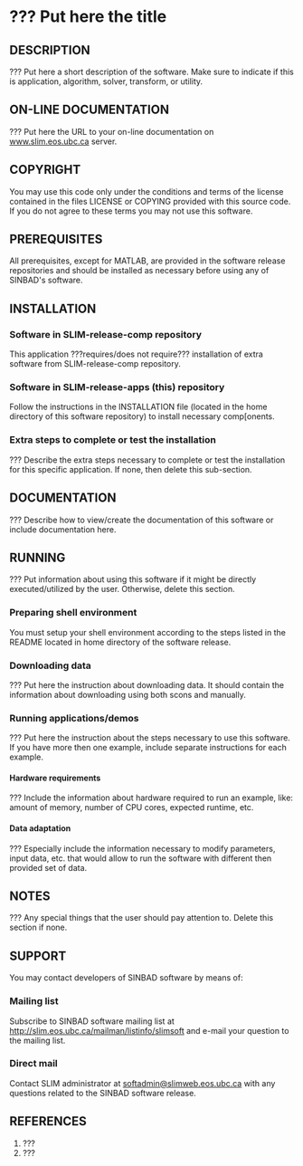 # ??? Put here the title
##  DESCRIPTION
 ??? Put here a short description of the software. Make sure to
 indicate if this is application, algorithm, solver, transform, or
 utility.
##  ON-LINE DOCUMENTATION
 ??? Put here the URL to your on-line documentation on
 www.slim.eos.ubc.ca server.
##  COPYRIGHT
 You may use this code only under the conditions and terms of the
 license contained in the files LICENSE or COPYING provided with this
 source code. If you do not agree to these terms you may not use this
 software.
##  PREREQUISITES
 All prerequisites, except for MATLAB, are provided in the software
 release repositories and should be installed as necessary before using
 any of SINBAD's software.
##  INSTALLATION
###  Software in SLIM-release-comp repository
 This application ???requires/does not require??? installation of extra
 software from SLIM-release-comp repository.
###  Software in SLIM-release-apps (this) repository
 Follow the instructions in the INSTALLATION file (located in the home
 directory of this software repository) to install necessary
 comp[onents.
###  Extra steps to complete or test the installation
 ??? Describe the extra steps necessary to complete or test the
 installation for this specific application. If none, then delete this
 sub-section.
##  DOCUMENTATION
 ??? Describe how to view/create the documentation of this software or
 include documentation here.
##  RUNNING
 ??? Put information about using this software if it might be directly
 executed/utilized by the user. Otherwise, delete this section.
###  Preparing shell environment
 You must setup your shell environment according to the steps listed in
 the README located in home directory of the software release.
###  Downloading data
 ??? Put here the instruction about downloading data. It should contain
 the information about downloading using both scons and manually. 
###  Running applications/demos
 ??? Put here the instruction about the steps necessary to use this
 software. If you have more then one example, include separate
 instructions for each example.
####  Hardware requirements
 ??? Include the information about hardware required to run an example,
 like: amount of memory, number of CPU cores, expected runtime, etc.
####  Data adaptation
 ??? Especially include the information necessary to modify parameters,
 input data, etc. that would allow to run the software with different
 then provided set of data.
##  NOTES
 ??? Any special things that the user should pay attention to. Delete
 this section if none.
##  SUPPORT
 You may contact developers of SINBAD software by means of:
###  Mailing list
 Subscribe to SINBAD software mailing list at
 http://slim.eos.ubc.ca/mailman/listinfo/slimsoft and e-mail your
 question to the mailing list.
###  Direct mail
 Contact SLIM administrator at softadmin@slimweb.eos.ubc.ca with any
 questions related to the SINBAD software release.
##  REFERENCES
 1. ???
 2. ???
